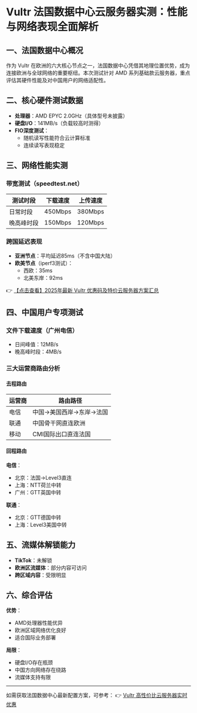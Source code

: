 # Vultr 法国数据中心云服务器实测：性能与网络表现全面解析

## 一、法国数据中心概况
作为 Vultr 在欧洲的六大核心节点之一，法国数据中心凭借其地理位置优势，成为连接欧洲与全球网络的重要枢纽。本次测试针对 AMD 系列基础款云服务器，重点评估其硬件性能及对中国用户的网络适配性。

## 二、核心硬件测试数据
- **处理器**：AMD EPYC 2.0GHz（具体型号未披露）
- **硬盘I/O**：141MB/s（负载较高时测得）
- **FIO深度测试**：
  - 随机读写性能符合云计算标准
  - 连续读写表现稳定

## 三、网络性能实测
### 带宽测试（speedtest.net）
| 测试时段       | 下载速度 | 上传速度 |
|----------------|----------|----------|
| 日常时段       | 450Mbps  | 380Mbps  |
| 晚高峰时段     | 150Mbps  | 120Mbps  |

### 跨国延迟表现
- **亚洲节点**：平均延迟85ms（不含中国大陆）
- **欧美节点**（iperf3测试）：
  - 西欧：35ms
  - 北美东岸：92ms

👉 [【点击查看】2025年最新 Vultr 优惠码及特价云服务器方案汇总](https://bit.ly/VuLtr)

## 四、中国用户专项测试
### 文件下载速度（广州电信）
- 日间峰值：12MB/s
- 晚高峰时段：4MB/s

### 三大运营商路由分析
#### 去程路由
| 运营商 | 路由路径                     |
|--------|------------------------------|
| 电信   | 中国→美国西岸→东岸→法国      |
| 联通   | 中国骨干网直连欧洲           |
| 移动   | CMI国际出口直连法国          |

#### 回程路由
**电信**：
- 北京：法国→Level3直连
- 上海：NTT荷兰中转
- 广州：GTT英国中转

**联通**：
- 北京：GTT德国中转
- 上海：Level3美国中转

## 五、流媒体解锁能力
- **TikTok**：未解锁
- **欧洲区流媒体**：部分内容可访问
- **跨区域内容**：受限明显

## 六、综合评估
**优势**：
- AMD处理器性能优异
- 欧洲区域网络优化良好
- 适合国际业务部署

**局限**：
- 硬盘I/O存在瓶颈
- 中国方向网络存在绕路
- 流媒体支持有限

---

如需获取法国数据中心最新配置方案，可参考：
👉 [Vultr 高性价比云服务器实时优惠](https://bit.ly/VuLtr)